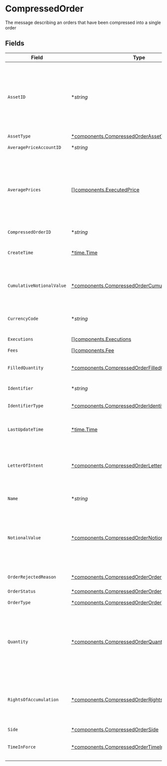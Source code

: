 # CompressedOrder

The message describing an orders that have been compressed into a single order


## Fields

| Field                                                                                                                                                                                                                                                                                                                                             | Type                                                                                                                                                                                                                                                                                                                                              | Required                                                                                                                                                                                                                                                                                                                                          | Description                                                                                                                                                                                                                                                                                                                                       | Example                                                                                                                                                                                                                                                                                                                                           |
| ------------------------------------------------------------------------------------------------------------------------------------------------------------------------------------------------------------------------------------------------------------------------------------------------------------------------------------------------- | ------------------------------------------------------------------------------------------------------------------------------------------------------------------------------------------------------------------------------------------------------------------------------------------------------------------------------------------------- | ------------------------------------------------------------------------------------------------------------------------------------------------------------------------------------------------------------------------------------------------------------------------------------------------------------------------------------------------- | ------------------------------------------------------------------------------------------------------------------------------------------------------------------------------------------------------------------------------------------------------------------------------------------------------------------------------------------------- | ------------------------------------------------------------------------------------------------------------------------------------------------------------------------------------------------------------------------------------------------------------------------------------------------------------------------------------------------- |
| `AssetID`                                                                                                                                                                                                                                                                                                                                         | **string*                                                                                                                                                                                                                                                                                                                                         | :heavy_minus_sign:                                                                                                                                                                                                                                                                                                                                | Apex Asset ID for this asset. This will not be returned in the initial CreateOrder response and will be available after an order completes validation. If the provided identifier does not match any Apex asset available for trading, an OrderRejectReason of "UNKNOWN_SECURITY" will be returned and the asset_id will not be set.              | 22091                                                                                                                                                                                                                                                                                                                                             |
| `AssetType`                                                                                                                                                                                                                                                                                                                                       | [*components.CompressedOrderAssetType](../../models/components/compressedorderassettype.md)                                                                                                                                                                                                                                                       | :heavy_minus_sign:                                                                                                                                                                                                                                                                                                                                | The type of the asset in this order                                                                                                                                                                                                                                                                                                               | EQUITY                                                                                                                                                                                                                                                                                                                                            |
| `AveragePriceAccountID`                                                                                                                                                                                                                                                                                                                           | **string*                                                                                                                                                                                                                                                                                                                                         | :heavy_minus_sign:                                                                                                                                                                                                                                                                                                                                | The identifier of the account transacting this order                                                                                                                                                                                                                                                                                              | 01HBRQ5BW6ZAY4BNWP4GWRD80X                                                                                                                                                                                                                                                                                                                        |
| `AveragePrices`                                                                                                                                                                                                                                                                                                                                   | [][components.ExecutedPrice](../../models/components/executedprice.md)                                                                                                                                                                                                                                                                            | :heavy_minus_sign:                                                                                                                                                                                                                                                                                                                                | The average prices, as weighted averages, across all executions in this order. Will be absent if an order has no executions.<br/><br/> When asset_type = EQUITY, there will be at most one value present, with a type of PRICE_PER_UNIT. This will have up to 4 decimal places for USD amounts less than $1, and a maximum of two for larger USD amounts. | [<br/>{<br/>"price": {<br/>"value": "99.20"<br/>},<br/>"type": "PRICE_PER_UNIT"<br/>}<br/>]                                                                                                                                                                                                                                                       |
| `CompressedOrderID`                                                                                                                                                                                                                                                                                                                               | **string*                                                                                                                                                                                                                                                                                                                                         | :heavy_minus_sign:                                                                                                                                                                                                                                                                                                                                | System generated unique id for the compressed order.                                                                                                                                                                                                                                                                                              | ebb0c9b5-2c74-45c9-a4ab-40596b778706                                                                                                                                                                                                                                                                                                              |
| `CreateTime`                                                                                                                                                                                                                                                                                                                                      | [*time.Time](https://pkg.go.dev/time#Time)                                                                                                                                                                                                                                                                                                        | :heavy_minus_sign:                                                                                                                                                                                                                                                                                                                                | Time of the order creation                                                                                                                                                                                                                                                                                                                        | {<br/>"nanos": 902000000,<br/>"seconds": 1712081516<br/>}                                                                                                                                                                                                                                                                                         |
| `CumulativeNotionalValue`                                                                                                                                                                                                                                                                                                                         | [*components.CompressedOrderCumulativeNotionalValue](../../models/components/compressedordercumulativenotionalvalue.md)                                                                                                                                                                                                                           | :heavy_minus_sign:                                                                                                                                                                                                                                                                                                                                | The product of order quantity & price, summed across all fills, reported in the currency specified in the order. (This will be rounded to 2 decimal places for USD currencies). Will be absent if an order has no fill information.                                                                                                               | {<br/>"value": "120.68"<br/>}                                                                                                                                                                                                                                                                                                                     |
| `CurrencyCode`                                                                                                                                                                                                                                                                                                                                    | **string*                                                                                                                                                                                                                                                                                                                                         | :heavy_minus_sign:                                                                                                                                                                                                                                                                                                                                | Defaults to "USD". Only "USD" is supported. Full list of currency codes is defined at: https://en.wikipedia.org/wiki/ISO_4217                                                                                                                                                                                                                     | USD                                                                                                                                                                                                                                                                                                                                               |
| `Executions`                                                                                                                                                                                                                                                                                                                                      | [][components.Executions](../../models/components/executions.md)                                                                                                                                                                                                                                                                                  | :heavy_minus_sign:                                                                                                                                                                                                                                                                                                                                | The execution-level details that compose this order                                                                                                                                                                                                                                                                                               |                                                                                                                                                                                                                                                                                                                                                   |
| `Fees`                                                                                                                                                                                                                                                                                                                                            | [][components.Fee](../../models/components/fee.md)                                                                                                                                                                                                                                                                                                | :heavy_minus_sign:                                                                                                                                                                                                                                                                                                                                | Fees that will be applied to this order.                                                                                                                                                                                                                                                                                                          |                                                                                                                                                                                                                                                                                                                                                   |
| `FilledQuantity`                                                                                                                                                                                                                                                                                                                                  | [*components.CompressedOrderFilledQuantity](../../models/components/compressedorderfilledquantity.md)                                                                                                                                                                                                                                             | :heavy_minus_sign:                                                                                                                                                                                                                                                                                                                                | The summed quantity value across all fills in this order, up to a maximum of 5 decimal places. Will be absent if an order has no fill information.                                                                                                                                                                                                | FILLED                                                                                                                                                                                                                                                                                                                                            |
| `Identifier`                                                                                                                                                                                                                                                                                                                                      | **string*                                                                                                                                                                                                                                                                                                                                         | :heavy_minus_sign:                                                                                                                                                                                                                                                                                                                                | Identifier of the asset (of the type specified in `identifier_type`).                                                                                                                                                                                                                                                                             | SBUX                                                                                                                                                                                                                                                                                                                                              |
| `IdentifierType`                                                                                                                                                                                                                                                                                                                                  | [*components.CompressedOrderIdentifierType](../../models/components/compressedorderidentifiertype.md)                                                                                                                                                                                                                                             | :heavy_minus_sign:                                                                                                                                                                                                                                                                                                                                | The identifier type of the asset being ordered. For Equities: only SYMBOL is supported                                                                                                                                                                                                                                                            | SYMBOL                                                                                                                                                                                                                                                                                                                                            |
| `LastUpdateTime`                                                                                                                                                                                                                                                                                                                                  | [*time.Time](https://pkg.go.dev/time#Time)                                                                                                                                                                                                                                                                                                        | :heavy_minus_sign:                                                                                                                                                                                                                                                                                                                                | Time of the last order update                                                                                                                                                                                                                                                                                                                     | {<br/>"nanos": 360000000,<br/>"seconds": 1712081569<br/>}                                                                                                                                                                                                                                                                                         |
| `LetterOfIntent`                                                                                                                                                                                                                                                                                                                                  | [*components.CompressedOrderLetterOfIntent](../../models/components/compressedorderletterofintent.md)                                                                                                                                                                                                                                             | :heavy_minus_sign:                                                                                                                                                                                                                                                                                                                                | Letter of Intent (LOI). An LOI allows investors to receive sales charge discounts based on a commitment to buy a specified monetary amount of shares over a period of time, usually 13 months. Either ROA or LOI may be specified, but not both.                                                                                                  |                                                                                                                                                                                                                                                                                                                                                   |
| `Name`                                                                                                                                                                                                                                                                                                                                            | **string*                                                                                                                                                                                                                                                                                                                                         | :heavy_minus_sign:                                                                                                                                                                                                                                                                                                                                | System generated name of the order.                                                                                                                                                                                                                                                                                                               | correspondents/01HPMZZM6RKMVZA1JQ63RQKJRP/baskets/fffd326-72fa-4d2b-bd1f-45384fe5d521/compressedOrders/ebb0c9b5-2c74-45c9-a4ab-40596b778706                                                                                                                                                                                                       |
| `NotionalValue`                                                                                                                                                                                                                                                                                                                                   | [*components.CompressedOrderNotionalValue](../../models/components/compressedordernotionalvalue.md)                                                                                                                                                                                                                                               | :heavy_minus_sign:                                                                                                                                                                                                                                                                                                                                | Notional quantity of the order, measured in USD. Maximum 2 decimal place precision. Either a quantity or notional_value MUST be specified (but not both). For Equities: currently not supported yet For Mutual Funds: Only supported for BUY orders. The order will be transacted at the full notional amount specified.                          | {<br/>"value": "100.54"<br/>}                                                                                                                                                                                                                                                                                                                     |
| `OrderRejectedReason`                                                                                                                                                                                                                                                                                                                             | [*components.CompressedOrderOrderRejectedReason](../../models/components/compressedorderorderrejectedreason.md)                                                                                                                                                                                                                                   | :heavy_minus_sign:                                                                                                                                                                                                                                                                                                                                | When an order has the REJECTED status, this will be populated with a system code describing the rejection.                                                                                                                                                                                                                                        | BELOW_NOTIONAL_MINIMUM                                                                                                                                                                                                                                                                                                                            |
| `OrderStatus`                                                                                                                                                                                                                                                                                                                                     | [*components.CompressedOrderOrderStatus](../../models/components/compressedorderorderstatus.md)                                                                                                                                                                                                                                                   | :heavy_minus_sign:                                                                                                                                                                                                                                                                                                                                | The processing status of the order                                                                                                                                                                                                                                                                                                                | FILLED                                                                                                                                                                                                                                                                                                                                            |
| `OrderType`                                                                                                                                                                                                                                                                                                                                       | [*components.CompressedOrderOrderType](../../models/components/compressedorderordertype.md)                                                                                                                                                                                                                                                       | :heavy_minus_sign:                                                                                                                                                                                                                                                                                                                                | The execution type of this order. Only MARKET is supported.                                                                                                                                                                                                                                                                                       | MARKET                                                                                                                                                                                                                                                                                                                                            |
| `Quantity`                                                                                                                                                                                                                                                                                                                                        | [*components.CompressedOrderQuantity](../../models/components/compressedorderquantity.md)                                                                                                                                                                                                                                                         | :heavy_minus_sign:                                                                                                                                                                                                                                                                                                                                | Numeric quantity of the order. Either a quantity or notional_value MUST be specified (but not both). For Equities: Represents the number of shares, must be greater than zero and may not exceed 5 decimal places. For Mutual Funds: Only supported for SELL orders. Represents the number of shares, up to a maximum of 3 decimal places.        | {<br/>"value": "20.55219"<br/>}                                                                                                                                                                                                                                                                                                                   |
| `RightsOfAccumulation`                                                                                                                                                                                                                                                                                                                            | [*components.CompressedOrderRightsOfAccumulation](../../models/components/compressedorderrightsofaccumulation.md)                                                                                                                                                                                                                                 | :heavy_minus_sign:                                                                                                                                                                                                                                                                                                                                | Rights of Accumulation (ROA). An ROA allows an investor to aggregate their own fund shares with the holdings of certain related parties toward achieving the investment thresholds at which sales charge discounts become available. Either ROA or LOI may be specified, but not both.                                                            |                                                                                                                                                                                                                                                                                                                                                   |
| `Side`                                                                                                                                                                                                                                                                                                                                            | [*components.CompressedOrderSide](../../models/components/compressedorderside.md)                                                                                                                                                                                                                                                                 | :heavy_minus_sign:                                                                                                                                                                                                                                                                                                                                | The side of this order.                                                                                                                                                                                                                                                                                                                           | BUY                                                                                                                                                                                                                                                                                                                                               |
| `TimeInForce`                                                                                                                                                                                                                                                                                                                                     | [*components.CompressedOrderTimeInForce](../../models/components/compressedordertimeinforce.md)                                                                                                                                                                                                                                                   | :heavy_minus_sign:                                                                                                                                                                                                                                                                                                                                | Must be the value "DAY". Regulatory requirements dictate that the system capture the intended time_in_force, which is why this a mandatory field.                                                                                                                                                                                                 | DAY                                                                                                                                                                                                                                                                                                                                               |